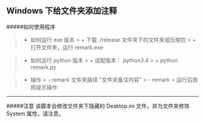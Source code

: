## Windows 下给文件夹添加注释

#####如何使用程序
> - 如何运行 exe 版本
    > + 下载 ./release 文件夹下的文件夹或压缩包
    > + 打开文件夹，运行 remark.exe

> - 如何运行 python 版本
    > + 适配版本： python3.4 
    > + python remark.py

> - 操作
    > - remark 文件夹路径 "文件夹备注内容"
    > - remark
    > 运行后按照提示操作

---

#####注意
该脚本会修改文件夹下隐藏的 Desktop.ini 文件，并为文件夹修饰 System 属性，请注意。